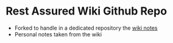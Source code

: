 # Rest Assured Wiki Github Repo
* Forked to handle in a dedicated repository the [wiki notes](https://github.com/rest-assured/rest-assured/wiki)
* Personal notes taken from the wiki
